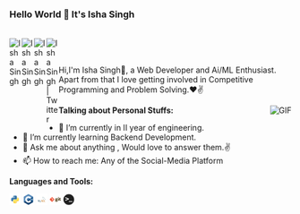 
### Hello World 👋 It's Isha Singh

<br/>


<a href="https://www.linkedin.com/in/isha-singh88">
<img align="left" alt="Isha Singh" width="22px" src="https://cdn.jsdelivr.net/npm/simple-icons@v3/icons/linkedin.svg" />
</a>
<a href="https://medium.com/@itsisha4884">
<img align="left" alt="Isha Singh" width="22px" src="https://cdn.jsdelivr.net/npm/simple-icons@v3/icons/medium.svg" />
</a>
<a href="https://www.instagram.com/__._ishhaaa_.__/">
<img align="left" alt="Isha Singh" width="22px" src="https://cdn.jsdelivr.net/npm/simple-icons@v3/icons/instagram.svg" />
</a>
<a href="https://www.youtube.com/@ishasingh7276">
<img align="left" alt="Isha Singh | Twitter" width="22px" src="https://cdn.jsdelivr.net/npm/simple-icons@v3/icons/youtube.svg" />
</a>
<br />

<br />

Hi,I'm Isha Singh🙌, a Web Developer and Ai/ML Enthusiast. Apart from that I love getting involved in Competitive Programming and Problem Solving.❤✌


<img align="right" alt="GIF" src="https://media.giphy.com/media/USV0ym3bVWQJJmNu3N/giphy.gif" />


**Talking about Personal Stuffs:**

- 🔭 I’m currently in II year of engineering.
- 🌱 I’m currently learning Backend Development.
- 💬 Ask me about anything , Would love to answer them.✌
- 📫 How to reach me: Any of the Social-Media Platform 


**Languages and Tools:**


<code><img height="20" src="https://raw.githubusercontent.com/github/explore/80688e429a7d4ef2fca1e82350fe8e3517d3494d/topics/python/python.png"></code>
<code><img height="20" src="https://raw.githubusercontent.com/github/explore/80688e429a7d4ef2fca1e82350fe8e3517d3494d/topics/cpp/cpp.png"></code>
<code><img height="20" src="https://raw.githubusercontent.com/github/explore/80688e429a7d4ef2fca1e82350fe8e3517d3494d/topics/mysql/mysql.png"></code>
<code><img height="20" src="https://raw.githubusercontent.com/github/explore/80688e429a7d4ef2fca1e82350fe8e3517d3494d/topics/git/git.png"></code>
<code><img height="20" src="https://raw.githubusercontent.com/github/explore/80688e429a7d4ef2fca1e82350fe8e3517d3494d/topics/terminal/terminal.png"></code>
